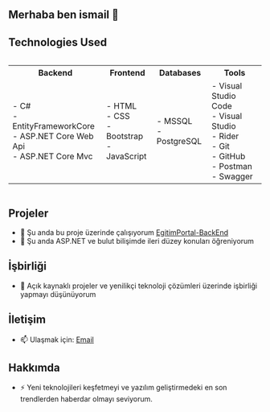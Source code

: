 ## Merhaba ben ismail 👋

## Technologies Used
<div style="display: flex; justify-content: space-around;">
<table>
  <tr>
    <th>Backend</th>
    <th>Frontend</th>
    <th>Databases</th>
    <th>Tools</th>
  </tr>
  <tr>
    <td>
      - C#<br>
      - EntityFrameworkCore<br>
      - ASP.NET Core Web Api<br>
      - ASP.NET Core Mvc
    </td>
    <td>
      - HTML<br>
      - CSS<br>
      - Bootstrap<br>
      - JavaScript
    </td>
    <td>
      - MSSQL<br>
      - PostgreSQL
    </td>
    <td>
      - Visual Studio Code<br>
      - Visual Studio<br>
      - Rider<br>
      - Git<br>
      - GitHub<br>
      - Postman<br>
      - Swagger
    </td>
  </tr>
</table>
</div>

## Projeler
- 🔭 Şu anda bu proje üzerinde çalışıyorum [EgitimPortal-BackEnd](https://github.com/danismazismail/EgitimPortal-BackEnd)
- 🌱 Şu anda ASP.NET ve bulut bilişimde ileri düzey konuları öğreniyorum

## İşbirliği
- 👯 Açık kaynaklı projeler ve yenilikçi teknoloji çözümleri üzerinde işbirliği yapmayı düşünüyorum

## İletişim
- 📫 Ulaşmak için: [Email](mailto:danismazismail@gmail.com)

## Hakkımda
- ⚡ Yeni teknolojileri keşfetmeyi ve yazılım geliştirmedeki en son trendlerden haberdar olmayı seviyorum.


<!--
**danismazismail/danismazismail** is a ✨ _special_ ✨ repository because its `README.md` (this file) appears on your GitHub profile.

Here are some ideas to get you started:

- 🔭 I’m currently working on ...
- 🌱 I’m currently learning ...
- 👯 I’m looking to collaborate on ...
- 🤔 I’m looking for help with ...
- 💬 Ask me about ...
- 📫 How to reach me: ...
- 😄 Pronouns: ...
- ⚡ Fun fact: ...
-->
